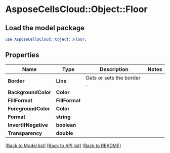 # AsposeCellsCloud::Object::Floor 

## Load the model package
```perl
use AsposeCellsCloud::Object::Floor;
```

## Properties
Name | Type | Description | Notes
------------ | ------------- | ------------- | -------------
**Border** | **Line** | Gets or sets the border . |
**BackgroundColor** | **Color** |  |
**FillFormat** | **FillFormat** |  |
**ForegroundColor** | **Color** |  |
**Format** | **string** |  |
**InvertIfNegative** | **boolean** |  |
**Transparency** | **double** |  |  

[[Back to Model list]](../README.md#documentation-for-models) [[Back to API list]](../README.md#documentation-for-api-endpoints) [[Back to README]](../README.md)

